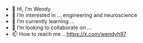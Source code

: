 - 👋 Hi, I’m Wendy 
- 👀 I’m interested in ... engineering and neuroscience 
- 🌱 I’m currently learning ...
- 💞️ I’m looking to collaborate on ...
- 📫 How to reach me ...https://x.com/wendyh97 

<!---
Wendy-Elizabeth/Wendy-Elizabeth is a ✨ special ✨ repository because its `README.md` (this file) appears on your GitHub profile.
You can click the Preview link to take a look at your changes.
--->
